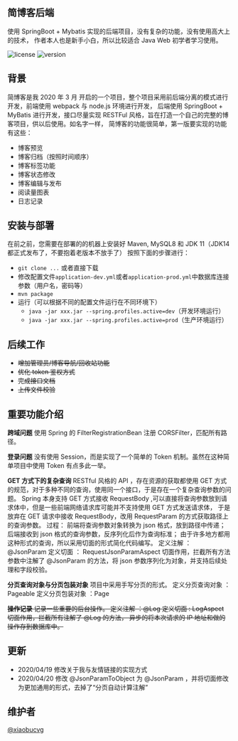 ## 简博客后端

使用 SpringBoot + Mybatis 实现的后端项目，没有复杂的功能，没有使用高大上的技术，
作者本人也是新手小白，所以比较适合 Java Web 初学者学习使用。

![license](https://img.shields.io/static/v1?label=LICENSE&message=MIT&color=GREEN) ![version](https://img.shields.io/static/v1?label=VERSION&message=1.0.0&color=YELLOW)

## 背景

简博客是我 2020 年 3 月 开启的一个项目，整个项目采用前后端分离的模式进行开发，前端使用 webpack 与 node.js 环境进行开发，
后端使用 SpringBoot + MyBatis 进行开发，接口尽量实现 RESTFul 风格，旨在打造一个自己的完整的博客项目，供以后使用。如名字一样，
简博客的功能很简单，第一版要实现的功能有这些：
 - 博客预览
 - 博客归档（按照时间顺序）
 - 博客标签功能
 - 博客状态修改
 - 博客编辑与发布
 - 阅读量图表
 - 日志记录
 
## 安装与部署

在前之前，您需要在部署的的机器上安装好 Maven, MySQL8 和 JDK 11（JDK14 都正式发布了，不要抱着老版本不放手了）
按照下面的步骤进行：
- `git clone ...` 或者直接下载
- 修改配置文件`application-dev.yml`或者`application-prod.yml`中数据库连接参数（用户名，密码等）
- `mvn package`
- 运行（可以根据不同的配置文件运行在不同环境下）
    - `java -jar xxx.jar --spring.profiles.active=dev`（开发环境运行）
    - `java -jar xxx.jar --spring.profiles.active=prod`（生产环境运行）

## 后续工作

 - ~~增加管理员/博客导航/回收站功能~~
 - ~~优化 token 鉴权方式~~
 - ~~完成接口文档~~
 - ~~上传文件校验~~
 
## 重要功能介绍

**跨域问题**
使用 Spring 的 FilterRegistrationBean 注册 CORSFilter，匹配所有路径。

**登录问题**
没有使用 Session，而是实现了一个简单的 Token 机制。虽然在这种简单项目中使用 Token 有点多此一举。

**GET 方式下的复杂查询**
RESTful 风格的 API ，存在资源的获取都使用 GET 方式的规范，对于多种不同的查询，使用同一个接口，于是存在一个复杂查询参数的问题。
Spring 本身支持 GET 方式接收 RequestBody ,可以直接将查询参数放到请求体中，但是一些前端网络请求库可能并不支持使用 GET 方式发送请求体，
于是放弃在 GET 请求中接收 RequestBody，改用 RequestParam 的方式获取路径上的查询参数。
过程：
前端将查询参数对象转换为 json 格式，放到路径中传递；
后端接收到 json 格式的查询参数，反序列化后作为查询标准；
由于许多地方都用这种形式的查询，所以采用切面的形式简化代码编写。
定义注解 ： @JsonParam
定义切面 ： RequestJsonParamAspect
切面作用，拦截所有方法参数中注解了 @JsonParam 的方法，将 json 参数序列化为对象，并支持后续处理和字段校验。 

**分页查询对象与分页包装对象**
项目中采用手写分页的形式。
定义分页查询对象 ：Pageable
定义分页包装对象 ：Page

~~**操作记录**
记录一些重要的后台操作。
定义注解 ：@Log
定义切面 : LogAspect
切面作用，拦截所有注解了 @Log 的方法， 异步的将本次请求的 IP 地址和做的操作存到数据库中。~~

## 更新
- 2020/04/19 修改关于我与友情链接的实现方式
- 2020/04/20 修改 @JsonParamToObject 为 @JsonParam ，并将切面修改为更加通用的形式，去掉了“分页自动计算注解”

## 维护者    
[@xiaobucvg](https://github.com/xiaobucvg)


